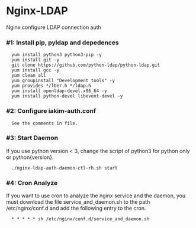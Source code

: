 # Nginx-LDAP
Nginx configure LDAP connection auth

### #1: Install pip, pyldap and depedences

      yum install python3 python3-pip -y
      yum install git -y
      git clone https://github.com/python-ldap/python-ldap.git
      yum install gcc -y
      yum clean all 
      yum groupinstall "Development tools" -y
      yum provides */lber.h */ldap.h
      yum install openldap-devel.x86_64 -y
      yum install python-devel libevent-devel -y


### #2: Configure iakim-auth.conf

      See the comments in file.

### #3: Start Daemon

If you use python version < 3, change the script of python3 for python only or python{version}.

      ./nginx-ldap-auth-daemon-ctl-rh.sh start
      
### #4: Cron Analyze

If you want to use cron to analyze the nginx service and the daemon, you must download the file service_and_daemon.sh to the path /etc/nginx/conf.d and add the following entry to the cron.

      * * * * * sh /etc/nginx/conf.d/service_and_daemon.sh
